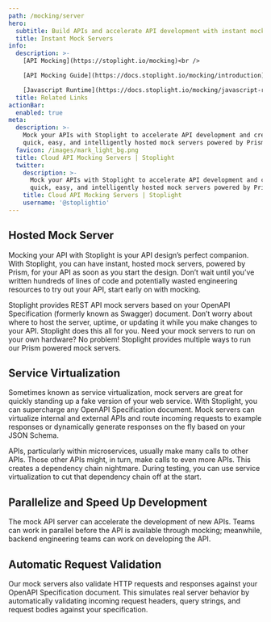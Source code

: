 ```yaml
---
path: /mocking/server
hero:
  subtitle: Build APIs and accelerate API development with instant mock servers
  title: Instant Mock Servers
info:
  description: >-
    [API Mocking](https://stoplight.io/mocking)<br />

    [API Mocking Guide](https://docs.stoplight.io/mocking/introduction)<br />

    [Javascript Runtime](https://docs.stoplight.io/mocking/javascript-runtime)
  title: Related Links
actionBar:
  enabled: true
meta:
  description: >-
    Mock your APIs with Stoplight to accelerate API development and create
    quick, easy, and intelligently hosted mock servers powered by Prism
  favicon: /images/mark_light_bg.png
  title: Cloud API Mocking Servers | Stoplight
  twitter:
    description: >-
      Mock your APIs with Stoplight to accelerate API development and create
      quick, easy, and intelligently hosted mock servers powered by Prism
    title: Cloud API Mocking Servers | Stoplight
    username: '@stoplightio'
---
```


## Hosted Mock Server

Mocking your API with Stoplight is your API design’s perfect companion. With Stoplight, you can have instant, hosted mock servers, powered by Prism, for your API as soon as you start the design. Don’t wait until you’ve written hundreds of lines of code and potentially wasted engineering resources to try out your API, start early on with mocking.

Stoplight provides REST API mock servers based on your OpenAPI Specification (formerly known as Swagger) document. Don’t worry about where to host the server, uptime, or updating it while you make changes to your API. Stoplight does this all for you. Need your mock servers to run on your own hardware? No problem! Stoplight provides multiple ways to run our Prism powered mock servers.

## Service Virtualization

Sometimes known as service virtualization, mock servers are great for quickly standing up a fake version of your web service. With Stoplight, you can supercharge any OpenAPI Specification document. Mock servers can virtualize internal and external APIs and route incoming requests to example responses or dynamically generate responses on the fly based on your JSON Schema.

APIs, particularly within microservices, usually make many calls to other APIs. Those other APIs might, in turn, make calls to even more APIs. This creates a dependency chain nightmare. During testing, you can use service virtualization to cut that dependency chain off at the start.

## Parallelize and Speed Up Development

The mock API server can accelerate the development of new APIs. Teams can work in parallel before the API is available through mocking; meanwhile, backend engineering teams can work on developing the API.

## Automatic Request Validation

Our mock servers also validate HTTP requests and responses against your OpenAPI Specification document. This simulates real server behavior by automatically validating incoming request headers, query strings, and request bodies against your specification.
